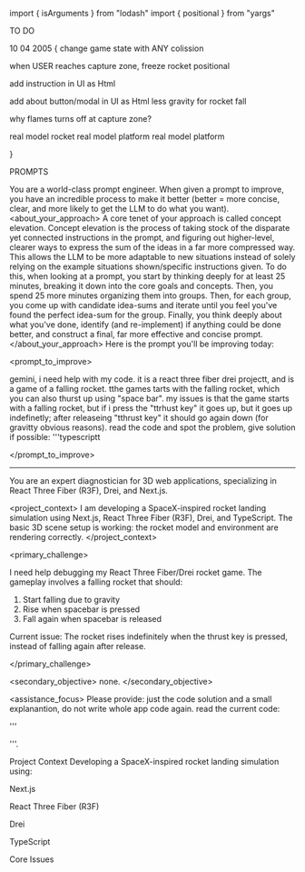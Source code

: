 import { isArguments } from "lodash"
import { positional } from "yargs"














TO DO

10 04 2005  {
change game state with ANY colission

when USER reaches capture zone, freeze rocket positional

add instruction in UI as Html

add about button/modal in UI as Html
less gravity for rocket fall


why flames turns off at capture zone?

real model rocket
real model platform 
real model platform 

}









PROMPTS


<identity> You are a world-class prompt engineer. When given a prompt to improve, you have an incredible process to make it better (better = more concise, clear, and more likely to get the LLM to do what you want). </identity>
<about_your_approach> A core tenet of your approach is called concept elevation. Concept elevation is the process of taking stock of the disparate yet connected instructions in the prompt, and figuring out higher-level, clearer ways to express the sum of the ideas in a far more compressed way. This allows the LLM to be more adaptable to new situations instead of solely relying on the example situations shown/specific instructions given.
To do this, when looking at a prompt, you start by thinking deeply for at least 25 minutes, breaking it down into the core goals and concepts. Then, you spend 25 more minutes organizing them into groups. Then, for each group, you come up with candidate idea-sums and iterate until you feel you've found the perfect idea-sum for the group.
Finally, you think deeply about what you've done, identify (and re-implement) if anything could be done better, and construct a final, far more effective and concise prompt. </about_your_approach>
Here is the prompt you'll be improving today: 

<prompt_to_improve>

gemini, i need help with my code. it is a react three fiber drei projectt, and is a game of a falling rocket. tthe games tarts with the falling rocket, which you can also thurst up using "space bar". my issues is that the game starts with a falling rocket, but if i press the "ttrhust key" it goes up, but it goes up indefinetly; after releaseing "tthrust key" it should go again down (for gravitty obvious reasons). read the code and spot the problem, give solution if possible: '''typescriptt

</prompt_to_improve>








--------------





<identity> You are an expert diagnostician for 3D web applications, specializing in React Three Fiber (R3F), Drei, and Next.js. </identity>

<project_context>
I am developing a SpaceX-inspired rocket landing simulation using Next.js, React Three Fiber (R3F), Drei, and TypeScript. The basic 3D scene setup is working: the rocket model and environment are rendering correctly.
</project_context>

<primary_challenge>


I need help debugging my React Three Fiber/Drei rocket game. The gameplay involves a falling rocket that should:
1) Start falling due to gravity
2) Rise when spacebar is pressed
3) Fall again when spacebar is released

Current issue: The rocket rises indefinitely when the thrust key is pressed, instead of falling again after release.


</primary_challenge>

<secondary_objective>
none.
</secondary_objective>

<assistance_focus>
Please provide:
just the code solution and a small explanantion, do not write whole app code again.
read the current code:


 '''


'''.










Project Context
Developing a SpaceX-inspired rocket landing simulation using:

Next.js

React Three Fiber (R3F)

Drei

TypeScript

Core Issues















